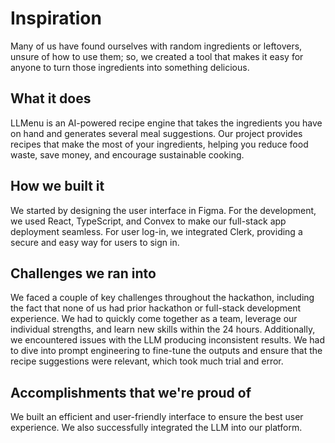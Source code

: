 # Inspiration

Many of us have found ourselves with random ingredients or leftovers, unsure of how to use them; so, we created a tool that makes it easy for anyone to turn those ingredients into something delicious.

## What it does

LLMenu is an AI-powered recipe engine that takes the ingredients you have on hand and generates several meal suggestions. Our project provides recipes that make the most of your ingredients, helping you reduce food waste, save money, and encourage sustainable cooking.

## How we built it

We started by designing the user interface in Figma. For the development, we used React, TypeScript, and Convex to make our full-stack app deployment seamless. For user log-in, we integrated Clerk, providing a secure and easy way for users to sign in.

## Challenges we ran into

We faced a couple of key challenges throughout the hackathon, including the fact that none of us had prior hackathon or full-stack development experience. We had to quickly come together as a team, leverage our individual strengths, and learn new skills within the 24 hours. Additionally, we encountered issues with the LLM producing inconsistent results. We had to dive into prompt engineering to fine-tune the outputs and ensure that the recipe suggestions were relevant, which took much trial and error.

## Accomplishments that we're proud of

We built an efficient and user-friendly interface to ensure the best user experience. We also successfully integrated the LLM into our platform.



<!-- npm install convex
npm install @clerk/clerk-react
npm install react-router-dom
npm install openai
npm install axios

add this key to .env.local:
to run the app: npm run dev


LLM Prompt: 
Come up with as many popular recipe using a combination of some of these ingredients: <ingredients>garlic, butter, chives, onions, pasta, lobster, chicken, shrimp </ingredients>. You do not need to use every ingredient given, especially if the combination is not well-known. Return in the format. 

"Recipe Title: 

Time to Cook:

Ingredients: 

How to Make: 

Number of Servings:

Ingredients used from <ingredients>:

Ingredients not used from <ingredients>:

Ingredients needed not in <ingredients>:
" -->